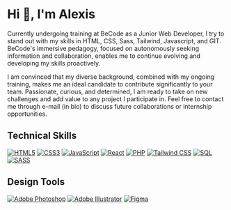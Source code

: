 # Hi 👋, I'm Alexis

Currently undergoing training at BeCode as a Junior Web Developer, I try to stand out with my skills in HTML, CSS, Sass, Tailwind, Javascript, and GIT. BeCode's immersive pedagogy, focused on autonomously seeking information and collaboration, enables me to continue evolving and developing my skills proactively.

I am convinced that my diverse background, combined with my ongoing training, makes me an ideal candidate to contribute significantly to your team. Passionate, curious, and determined, I am ready to take on new challenges and add value to any project I participate in. Feel free to contact me through e-mail (in bio) to discuss future collaborations or internship opportunities.

## Technical Skills
[![HTML5](https://img.shields.io/badge/HTML5-%23E34F26.svg?style=flat&logo=html5&logoColor=white)](https://www.w3.org/html/)
[![CSS3](https://img.shields.io/badge/CSS3-%231572B6.svg?style=flat&logo=css3&logoColor=white)](https://www.w3.org/Style/CSS/Overview.en.html)
[![JavaScript](https://img.shields.io/badge/JavaScript-%23323330.svg?style=flat&logo=javascript&logoColor=%23F7DF1E)](https://developer.mozilla.org/en-US/docs/Web/JavaScript)
[![React](https://img.shields.io/badge/React-%2320232a.svg?style=flat&logo=react&logoColor=%2361DAFB)](https://reactjs.org/)
[![PHP](https://img.shields.io/badge/PHP-%23777BB4.svg?style=flat&logo=php&logoColor=white)](https://www.php.net/)
[![Tailwind CSS](https://img.shields.io/badge/Tailwind_CSS-%2338B2AC.svg?style=flat&logo=tailwind-css&logoColor=white)](https://tailwindcss.com/)
[![SQL](https://img.shields.io/badge/SQL-%23316192.svg?style=flat&logo=postgresql&logoColor=white)](https://www.sql.org/)
[![SASS](https://img.shields.io/badge/SASS-hotpink.svg?style=flat&logo=SASS&logoColor=white)](https://sass-lang.com/)

## Design Tools
[![Adobe Photoshop](https://img.shields.io/badge/Adobe%20Photoshop-%2331A8FF.svg?style=flat&logo=adobe%20photoshop&logoColor=white)](https://www.adobe.com/products/photoshop.html)
[![Adobe Illustrator](https://img.shields.io/badge/Adobe%20Illustrator-%23FF9A00.svg?style=flat&logo=adobe%20illustrator&logoColor=white)](https://www.adobe.com/products/illustrator.html)
[![Figma](https://img.shields.io/badge/Figma-%23F24E1E.svg?style=flat&logo=figma&logoColor=white)](https://www.figma.com/)
